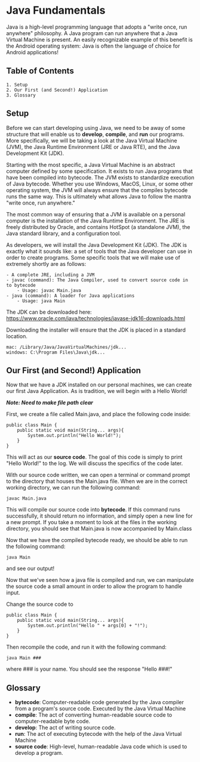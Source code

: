 # Java Fundamentals

Java is a high-level programming language that adopts a "write once, run anywhere" philosophy. A Java program can run anywhere that a Java Virtual Machine is present. An easily recognizable example of this benefit is the Android operating system: Java is often the language of choice for Android applications!

## Table of Contents
	1. Setup
	2. Our First (and Second!) Application
	3. Glossary


## Setup
Before we can start developing using Java, we need to be away of some structure that will enable us to **develop**, **compile**, and **run** our programs. More specifically, we will be taking a look at the Java Virtual Machine (JVM), the Java Runtime Environment (JRE or Java RTE), and the Java Development Kit (JDK).

Starting with the most specific, a Java Virtual Machine is an abstract computer defined by some specification. It exists to run Java programs that have been compiled into bytecode. The JVM exists to standardize execution of Java bytecode. Whether you use Windows, MacOS, Linux, or some other operating system, the JVM will always ensure that the compiles bytecode runs the same way. This is ultimately what allows Java to follow the mantra "write once, run anywhere."

The most common way of ensuring that a JVM is available on a personal computer is the installation of the Java Runtime Environment. The JRE is freely distributed by Oracle, and contains HotSpot (a standalone JVM), the Java standard library, and a configuration tool. 

As developers, we will install the Java Development Kit (JDK). The JDK is exactly what it sounds like: a set of tools that the Java developer can use in order to create programs. Some specific tools that we will make use of extremely shortly are as follows:

	- A complete JRE, including a JVM
	- javac (command): The Java Compiler, used to convert source code in to bytecode
		- Usage: javac Main.java
	- java (command): A loader for Java applications
		- Usage: java Main
	

The JDK can be downloaded here: https://www.oracle.com/java/technologies/javase-jdk16-downloads.html

Downloading the installer will ensure that the JDK is placed in a standard location.

```
mac: /Library/Java/JavaVirtualMachines/jdk...
windows: C:\Program Files\Java\jdk...
```

## Our First (and Second!) Application

Now that we have a JDK installed on our personal machines, we can create our first Java Application. As is tradition, we will begin with a Hello World!

***Note: Need to make file path clear***

First, we create a file called Main.java, and place the following code inside:
```
public class Main {
	public static void main(String... args){
		System.out.println("Hello World!");
	}
}
```
This will act as our **source code**. The goal of this code is simply to print "Hello World!" to the log. We will discuss the specifics of the code later. 

With our source code written, we can open a terminal or command prompt to the directory that houses the Main.java file. When we are in the correct working directory, we can run the following command:
```
javac Main.java
```
This will compile our source code into **bytecode**. If this command runs successfully, it should return no information, and simply open a new line for a new prompt. If you take a moment to look at the files in the working directory, you should see that Main.java is now accompanied by Main.class

Now that we have the compiled bytecode ready, we should be able to run the following command:
```
java Main
```
and see our output!

Now that we've seen how a java file is compiled and run, we can manipulate the source code a small amount in order to allow the program to handle input.

Change the source code to 
```
public class Main {
	public static void main(String... args){
		System.out.println("Hello " + args[0] + "!");
	}
}
```
Then recompile the code, and run it with the following command:

```
java Main ###
```
where ### is your name. You should see the response "Hello ###!"

## Glossary

 - **bytecode**: Computer-readable code generated by the Java compiler from a program's source code. Executed by the Java Virtual Machine
 - **compile**: The act of converting human-readable source code to computer-readable byte code.
 - **develop**: The act of writing source code.
 - **run**: The act of executing bytecode with the help of the Java Virtual Machine
 - **source code**: High-level, human-readable Java code which is used to develop a program.
